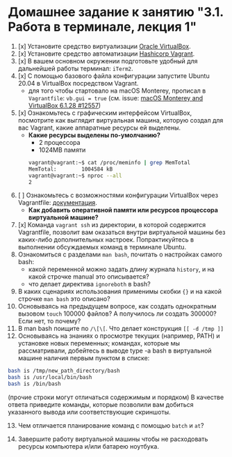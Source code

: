 # Домашнее задание к занятию "3.1. Работа в терминале, лекция 1"

1. [x] Установите средство виртуализации [Oracle VirtualBox](https://www.virtualbox.org/).
2. [x] Установите средство автоматизации [Hashicorp Vagrant](https://www.vagrantup.com/).
3. [x] В вашем основном окружении подготовьте удобный для дальнейшей работы терминал: `iTerm2`.
4. [x] С помощью базового файла конфигурации запустите Ubuntu 20.04 в VirtualBox посредством Vagrant.
    - для того чтобы стартовало на macOS Monterey, прописал в `Vagrantfile`: `vb.gui = true` (см.
      issue: [macOS Monterey and VirtualBox 6.1.28 #12557](https://github.com/hashicorp/vagrant/issues/12557))
5. [x] Ознакомьтесь с графическим интерфейсом VirtualBox, посмотрите как выглядит виртуальная машина, которую создал для
   вас Vagrant, какие аппаратные ресурсы ей выделены. 
      - **Какие ресурсы выделены по-умолчанию?**
         - 2 процессора
         - 1024MB памяти
        ```bash
        vagrant@vagrant:~$ cat /proc/meminfo | grep MemTotal
        MemTotal:        1004584 kB
        vagrant@vagrant:~$ nproc --all
        2
        ```
6. [ ] Ознакомьтесь с возможностями конфигурации VirtualBox через
   Vagrantfile: [документация](https://www.vagrantup.com/docs/providers/virtualbox/configuration.html). 
      - **Как добавить оперативной памяти или ресурсов процессора виртуальной машине?**
7. [x] Команда `vagrant ssh` из директории, в которой содержится Vagrantfile, позволит вам оказаться внутри виртуальной
   машины без каких-либо дополнительных настроек. Попрактикуйтесь в выполнении обсуждаемых команд в терминале Ubuntu.
8. Ознакомиться с разделами `man bash`, почитать о настройках самого bash:
    * какой переменной можно задать длину журнала `history`, и на какой строчке manual это описывается?
    * что делает директива `ignoreboth` в bash?
9. В каких сценариях использования применимы скобки `{}` и на какой строчке `man bash` это описано?
10. Основываясь на предыдущем вопросе, как создать однократным вызовом `touch` 100000 файлов? А получилось ли создать 300000? Если нет, то почему?
11. В man bash поищите по `/\[\[`. Что делает конструкция `[[ -d /tmp ]]`
12. Основываясь на знаниях о просмотре текущих (например, PATH) и установке новых переменных; командах, которые мы рассматривали, добейтесь в выводе type -a bash в виртуальной машине наличия первым пунктом в списке:

   ```bash
   bash is /tmp/new_path_directory/bash
   bash is /usr/local/bin/bash
   bash is /bin/bash
   ```

   (прочие строки могут отличаться содержимым и порядком)
   В качестве ответа приведите команды, которые позволили вам добиться указанного вывода или соответствующие скриншоты.

13. Чем отличается планирование команд с помощью `batch` и `at`?

14. Завершите работу виртуальной машины чтобы не расходовать ресурсы компьютера и/или батарею ноутбука.

